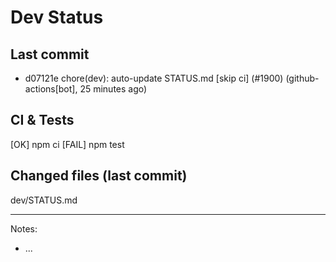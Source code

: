 # Dev Status

## Last commit
- d07121e chore(dev): auto-update STATUS.md [skip ci] (#1900) (github-actions[bot], 25 minutes ago)
## CI & Tests
[OK] npm ci
[FAIL] npm test

## Changed files (last commit)
dev/STATUS.md

---
Notes:
- ...
